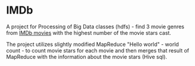 # IMDb

A project for Processing of Big Data classes (hdfs) - find 3 movie genres from [IMDb movies](https://www.imdb.com/) with the highest number of the movie stars cast.

The project utilizes slightly modified MapReduce "Hello world" - world count - to count movie stars for each movie and then merges that result of MapReduce with the information about the movie stars (Hive sql). 
